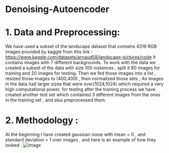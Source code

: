 # Denoising-Autoencoder
# 1. Data and Preprocessing: 
We have used a subset of the landscape dataset that contains 4319 RGB images
provided by kaggle from this link :
    https://www.kaggle.com/datasets/arnaud58/landscape-pictures/code
It contains images with 7 different backgrounds.
To work with the data we created a subset of the data with size 100 instances , split it 80 images for
training and 20 images for testing.
Then we fed those images into a list , resized those images to (400,400) , then normalized those sets ;
As images in the data had larger sizes that were over(1024,1024) which required a
very high computational power.
for testing after the training process we have created another test set which contained 3 different images from the ones in the training set , and also preprocessed them. 
# 2. Methodology : 
At the beginning I have created gaussian noise with mean = 0 , and standard deviation = 1 over images , and here is an example of how they looked :
![image](https://user-images.githubusercontent.com/60916510/221427402-f4f4e7ab-bc84-4388-9887-5af3be1de4d0.png)
